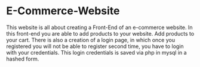 # E-Commerce-Website
This website is all about creating a Front-End of an e-commerce website. In this front-end you are able to add products to your website. Add products to your cart. There is also a creation of a login page, in which once you registered you will not be able to register second time, you have to login with your credentials. This login credentials is saved via php in mysql in a hashed form.

